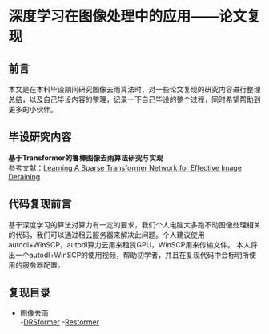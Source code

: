 # 深度学习在图像处理中的应用——论文复现
## 前言
本文是在本科毕设期间研究图像去雨算法时，对一些论文复现的研究内容进行整理总结，以及自己毕设内容的整理，记录一下自己毕设的整个过程，同时希望帮助到更多的小伙伴。
## 毕设研究内容
**基于Transformer的鲁棒图像去雨算法研究与实现**  
参考文献：[Learning A Sparse Transformer Network for Effective Image Deraining](https://arxiv.org/abs/2303.11950)
## 代码复现前言
基于深度学习的算法对算力有一定的要求，我们个人电脑大多跑不动图像处理相关的代码，我们可以通过租云服务器来解决此问题。个人建议使用autodl+WinSCP，autodl算力云用来租赁GPU，WinSCP用来传输文件。
本人将出一个autodl+WinSCP的使用视频，帮助初学者，并且在复现代码中会标明所使用的服务器配置。
## 复现目录

* 图像去雨  
  -[DRSformer]()
  -[Restormer]()
